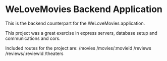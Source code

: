 # WeLoveMovies Backend Application
This is the backend counterpart for the WeLoveMovies application.

This project was a great exercise in express servers, database setup and communications and cors.

Included routes for the project are:
/movies
/movies/:movieId
/reviews
/reviews/:reviewId
/theaters